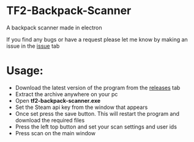 # TF2-Backpack-Scanner
A backpack scanner made in electron

If you find any bugs or have a request please let me know by making an issue in the [issue](https://github.com/AleXu224/TF2-Backpack-Scanner/issues) tab

# Usage:
- Download the latest version of the program from the [releases](https://github.com/AleXu224/TF2-Backpack-Scanner/releases) tab
- Extract the archive anywhere on your pc
- Open **tf2-backpack-scanner.exe**
- Set the Steam api key from the window that appears
- Once set press the save button. This will restart the program and download the required files
- Press the left top button and set your scan settings and user ids
- Press scan on the main window
